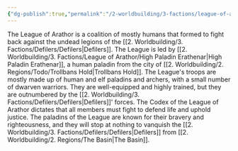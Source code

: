 ```yaml
---
{"dg-publish":true,"permalink":"/2-worldbuilding/3-factions/league-of-arathor/league-of-arathor/","title":"League of Arathor"}
---
```


The League of Arathor is a coalition of mostly humans that formed to fight back against the undead legions of the [[2. Worldbuilding/3. Factions/Defilers/Defilers\|Defilers]]. The League is led by [[2. Worldbuilding/3. Factions/League of Arathor/High Paladin Erathenar\|High Paladin Erathenar]], a human paladin from the city of [[2. Worldbuilding/2. Regions/Todo/Trollbans Hold\|Trollbans Hold]].
The League's troops are mostly made up of human and elf paladins and archers, with a small number of dwarven warriors. They are well-equipped and highly trained, but they are outnumbered by the [[2. Worldbuilding/3. Factions/Defilers/Defilers\|Defilers]]' forces.
The Codex of the League of Arathor dictates that all members must fight to defend life and uphold justice. The paladins of the League are known for their bravery and righteousness, and they will stop at nothing to vanquish the [[2. Worldbuilding/3. Factions/Defilers/Defilers\|Defilers]] from [[2. Worldbuilding/2. Regions/The Basin\|The Basin]].  



